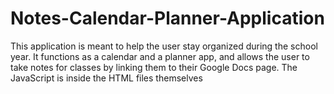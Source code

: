 # Notes-Calendar-Planner-Application
This application is meant to help the user stay organized during the school year. It functions as a calendar and a planner app, and allows the user to take notes for classes by linking them to their Google Docs page.
The JavaScript is inside the HTML files themselves
